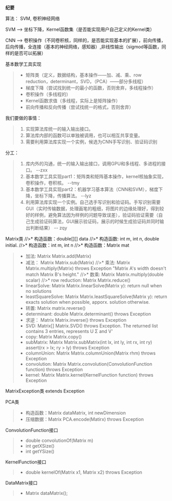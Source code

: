 **纪要**

算法： SVM, 卷积神经网络

SVM --> 坐标下降，Kernel函数集（是否能实现用户自己定义的Kernel类）

CNN --> 卷积操作（不同卷积核，同样的，是否能实现基本的扩展），前向传播，后向传播，全连接（基本的神经网络，感知器）,非线性输出（sigmod等函数，同样的是否可以拓展）

基本数学工具实现
>* 矩阵类（定义，数据结构，基本操作——加、减、乘、row reduction，determinant，SVD，（PCA）——部分多线程）
>* 梯度下降（尝试找到统一的最小的函数，否则舍弃，多线程操作）
>* 卷积操作（多线程的）
>* Kernel函数求值（多线程，实际上是矩阵操作）
>* 前向传播和反向传播（尝试找统一的格式，否则舍弃）

我们要做的事情：
>1. 实现算法库统一的输入输出接口。
>2. 算法库内部的函数可以单独被调用，也可以相互共享变量。
>3. 需要利用算法库实现一个实例，候选为CNN手写识别、验证码识别

分工：
>1. 库内外的沟通，统一的输入输出接口，调用GPU和多线程、多进程的接口。   --zxx
>2. 基本数学工具实现part1：矩阵类和矩阵基本操作，kernel核抽象实现，卷积操作，卷积核。    --tmy
>3. 基本数学工具实现part2：机器学习基本算法（CNN和SVM），梯度下降，坐标下降，传播算法。    --lyz
>4. 利用算法库实现一个实例。自己选手写识别和验证码。手写识别需要GUI（实时传输数据，处理画笔的粗细，将图片的边缘处理好，得到较好的样例，避免算法因为样例的问题导致误差），验证码验证需要（自己生成验证码算法，GUI展示验证码，展示的时候生成验证码并同时输出判断结果）
  -- zqy

Matrix类
//>* 构造函数：double[][] data
//>* 构造函数: int m, int n, double initial.
//>* 构造函数：int m, int n
//>* 构造函数：Matrix mat
>* 加法: Matrix Matrix.add(Matrix)
>* 减法： Matrix Matrix.sub(Matrix)
//>* 乘法: Matrix Matrix.multiply(Matrix) throws Exception "Matrix A's width doesn't match Matrix B's height."
//>* 数乘: Matrix Matrix.multiply(double scalar)
//>* row reduction: Matrix Matrix.reduce()
>* linearSolve: Matrix Matrix.linearSolve(Matrix y): return null when no solutions
>* leastSquareSolve: Matrix Matrix.leastSquareSolve(Matrix y): return exacts solution when possible, apporx. solution otherwise.
>* 转置: Matrix matrix.reverse()
>* determinant: double Matrix.determinant() throws Exception
>* 求逆： Matrix Matrix.inverse() throws Exception
>* SVD: Matrix[] Matrix.SVD() throws Exception. The returned list contains 3 entries, represents U Σ and V'
>* copy: Matrix Matrix.copy()
>* subMatrix: Matrix Matrix.subMatrix(int lx, int ly, int rx, int ry) assert(rx > lx; ry > ly) throws Exception
>* columnUnion: Matrix Matrix.columnUnion(Matrix rhm) throws Exception
>* convolution: Matrix Matrix.convolution(ConvolutionFunction function) throws Exception
>* kernel: Matrix Matrix.kernel(KernelFunction function) throws Exception

MatrixException类 extends Exception

PCA类
>* 构造函数：Matrix dataMatrix, int newDimension
>* 压缩数据：Matrix PCA.encode(Matirx) throws Exception

ConvolutionFunction接口
>* double convolutionOf(Matrix m)
>* int getXSize()
>* int getYSize()

KernelFunction接口
>* double kernelOf(Matrix x1, Matrix x2) throws Exception
 
DataMatrix接口
>* Matrix dataMatrix();

